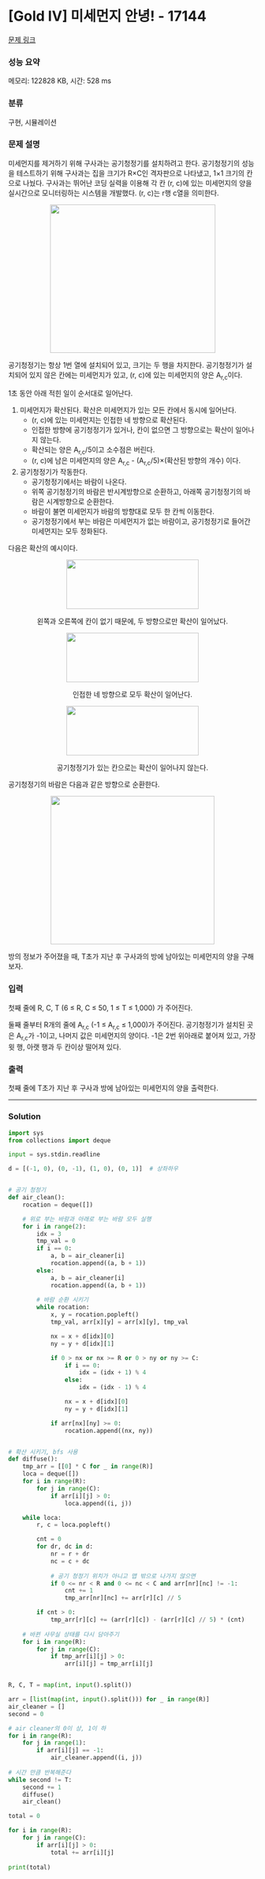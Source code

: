 # [Gold IV] 미세먼지 안녕! - 17144 

[문제 링크](https://www.acmicpc.net/problem/17144) 

### 성능 요약

메모리: 122828 KB, 시간: 528 ms

### 분류

구현, 시뮬레이션

### 문제 설명

<p>미세먼지를 제거하기 위해 구사과는 공기청정기를 설치하려고 한다. 공기청정기의 성능을 테스트하기 위해 구사과는 집을 크기가 R×C인 격자판으로 나타냈고, 1×1 크기의 칸으로 나눴다. 구사과는 뛰어난 코딩 실력을 이용해 각 칸 (r, c)에 있는 미세먼지의 양을 실시간으로 모니터링하는 시스템을 개발했다. (r, c)는 r행 c열을 의미한다.</p>

<p style="text-align: center;"><img alt="" src="https://upload.acmicpc.net/75d322ad-5a89-4301-b3a7-403fce0ff966/-/preview/" style="width: 335px; height: 300px;"></p>

<p>공기청정기는 항상 1번 열에 설치되어 있고, 크기는 두 행을 차지한다. 공기청정기가 설치되어 있지 않은 칸에는 미세먼지가 있고, (r, c)에 있는 미세먼지의 양은 A<sub>r,c</sub>이다.</p>

<p>1초 동안 아래 적힌 일이 순서대로 일어난다.</p>

<ol>
	<li>미세먼지가 확산된다. 확산은 미세먼지가 있는 모든 칸에서 동시에 일어난다.
	<ul>
		<li>(r, c)에 있는 미세먼지는 인접한 네 방향으로 확산된다.</li>
		<li>인접한 방향에 공기청정기가 있거나, 칸이 없으면 그 방향으로는 확산이 일어나지 않는다.</li>
		<li>확산되는 양은 A<sub>r,c</sub>/5이고 소수점은 버린다.</li>
		<li>(r, c)에 남은 미세먼지의 양은 A<sub>r,c</sub> - (A<sub>r,c</sub>/5)×(확산된 방향의 개수) 이다.</li>
	</ul>
	</li>
	<li>공기청정기가 작동한다.
	<ul>
		<li>공기청정기에서는 바람이 나온다.</li>
		<li>위쪽 공기청정기의 바람은 반시계방향으로 순환하고, 아래쪽 공기청정기의 바람은 시계방향으로 순환한다.</li>
		<li>바람이 불면 미세먼지가 바람의 방향대로 모두 한 칸씩 이동한다.</li>
		<li>공기청정기에서 부는 바람은 미세먼지가 없는 바람이고, 공기청정기로 들어간 미세먼지는 모두 정화된다.</li>
	</ul>
	</li>
</ol>

<p>다음은 확산의 예시이다.</p>

<p style="text-align: center;"><img alt="" src="https://upload.acmicpc.net/7b0d9d57-1296-44cd-8951-4135d27f9446/-/preview/" style="width: 268px; height: 100px;"></p>

<p style="text-align: center;">왼쪽과 오른쪽에 칸이 없기 때문에, 두 방향으로만 확산이 일어났다.</p>

<p style="text-align: center;"><img alt="" src="https://upload.acmicpc.net/cebebfa9-0056-45f1-b705-75b035888085/-/preview/" style="width: 268px; height: 100px;"></p>

<p style="text-align: center;">인접한 네 방향으로 모두 확산이 일어난다.</p>

<p style="text-align: center;"><img alt="" src="https://upload.acmicpc.net/1ed0d2e9-9767-4b94-bbde-0e1d6a2d52ff/-/preview/" style="width: 268px; height: 100px;"></p>

<p style="text-align: center;">공기청정기가 있는 칸으로는 확산이 일어나지 않는다.</p>

<p>공기청정기의 바람은 다음과 같은 방향으로 순환한다.</p>

<p style="text-align: center;"><img alt="" src="https://upload.acmicpc.net/94466937-96c7-4f25-9804-530ebd554a59/-/preview/" style="width: 332px; height: 300px;"></p>

<p>방의 정보가 주어졌을 때, T초가 지난 후 구사과의 방에 남아있는 미세먼지의 양을 구해보자.</p>

### 입력 

 <p>첫째 줄에 R, C, T (6 ≤ R, C ≤ 50, 1 ≤ T ≤ 1,000) 가 주어진다.</p>

<p>둘째 줄부터 R개의 줄에 A<sub>r,c</sub> (-1 ≤ A<sub>r,c</sub> ≤ 1,000)가 주어진다. 공기청정기가 설치된 곳은 A<sub>r,c</sub>가 -1이고, 나머지 값은 미세먼지의 양이다. -1은 2번 위아래로 붙어져 있고, 가장 윗 행, 아랫 행과 두 칸이상 떨어져 있다.</p>

### 출력 

 <p>첫째 줄에 T초가 지난 후 구사과 방에 남아있는 미세먼지의 양을 출력한다.</p>

---
### Solution
```python
import sys
from collections import deque

input = sys.stdin.readline

d = [(-1, 0), (0, -1), (1, 0), (0, 1)]  # 상좌하우


# 공기 청정기
def air_clean():
    rocation = deque([])

    # 위로 부는 바람과 아래로 부는 바람 모두 실행
    for i in range(2):
        idx = 3
        tmp_val = 0
        if i == 0:
            a, b = air_cleaner[i]
            rocation.append((a, b + 1))
        else:
            a, b = air_cleaner[i]
            rocation.append((a, b + 1))
        
        # 바람 순환 시키기
        while rocation:
            x, y = rocation.popleft()
            tmp_val, arr[x][y] = arr[x][y], tmp_val

            nx = x + d[idx][0]
            ny = y + d[idx][1]

            if 0 > nx or nx >= R or 0 > ny or ny >= C:
                if i == 0:
                    idx = (idx + 1) % 4
                else:
                    idx = (idx - 1) % 4

                nx = x + d[idx][0]
                ny = y + d[idx][1]

            if arr[nx][ny] >= 0:
                rocation.append((nx, ny))


# 확산 시키기, bfs 사용
def diffuse():
    tmp_arr = [[0] * C for _ in range(R)]
    loca = deque([])
    for i in range(R):
        for j in range(C):
            if arr[i][j] > 0:
                loca.append((i, j))

    while loca:
        r, c = loca.popleft()

        cnt = 0
        for dr, dc in d:
            nr = r + dr
            nc = c + dc
            
            # 공기 청정기 위치가 아니고 맵 밖으로 나가지 않으면
            if 0 <= nr < R and 0 <= nc < C and arr[nr][nc] != -1:
                cnt += 1
                tmp_arr[nr][nc] += arr[r][c] // 5

        if cnt > 0:
            tmp_arr[r][c] += (arr[r][c]) - (arr[r][c] // 5) * (cnt)
    
    # 바뀐 사무실 상태를 다시 담아주기
    for i in range(R):
        for j in range(C):
            if tmp_arr[i][j] > 0:
                arr[i][j] = tmp_arr[i][j]


R, C, T = map(int, input().split())

arr = [list(map(int, input().split())) for _ in range(R)]
air_cleaner = []
second = 0

# air cleaner의 0이 상, 1이 하
for i in range(R):
    for j in range(1):
        if arr[i][j] == -1:
            air_cleaner.append((i, j))
            
# 시간 만큼 반복해준다
while second != T:
    second += 1
    diffuse()
    air_clean()

total = 0

for i in range(R):
    for j in range(C):
        if arr[i][j] > 0:
            total += arr[i][j]
            
print(total)
